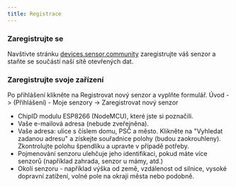 ```yaml
---
title: Registrace
---
```


### Zaregistrujte se

Navštivte stránku  [devices.sensor.community](https://devices.sensor.community/) zaregistrujte váš senzor a staňte se součástí naší sítě otevřených dat.


### Zaregistrujte svoje zařízení
Po přihlášení klikněte na Registrovat nový senzor a vyplňte formulář.
Úvod -> (Přihlášení) - Moje senzory -> Zaregistrovat nový senzor

* ChipID modulu ESP8266 (NodeMCU), které jste si poznačili.
* Vaše e-mailová adresa (nebude zveřejněna).
* Vaše adresa: ulice s číslem domu, PSČ a město. Klikněte na "Vyhledat zadanou adresu" a získejte souřadnice polohy (budou zaokrouhleny). Zkontrolujte polohu špendlíku a upravte v případě potřeby.
* Pojmenování senzoru ulehčuje jeho identifikaci, pokud máte více senzorů (například zahrada, senzor u mámy, atd.)
* Okolí senzoru - například výška od země, vzdálenost od silnice, vysoké dopravní zatížení, volné pole na okraji města nebo podobně.
